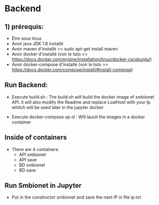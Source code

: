 
# Backend

## 1) prérequis:

- Être sous linux
- Avoir java JDK 1.8 installé
- Avoir maven d'installé >> sudo apt-get install maven
- Avoir docker d'installé (voir le tuto >> https://docs.docker.com/engine/installation/linux/docker-ce/ubuntu/)
- Avoir docker-compose d'installé (voir le tuto >> https://docs.docker.com/compose/install/#install-compose)


## Run Backend:


- Execute build.sh : The build.sh will build the docker image of smbionet API. it will also modify the Readme and replace LoalHost with your Ip whitch will be used later in the jupyter docker


- Execute docker-compose up-d : Will lauch the images in a docker container



## Inside of containers



- There are 4 containers:
    - API smbionet
    - API save
    - BD smbionet
    - BD save

## Run Smbionet in Jupyter


- Put in the constructor smbionet and save the next IP in file ip.txt
































































































































































































































































































































































































































































































































